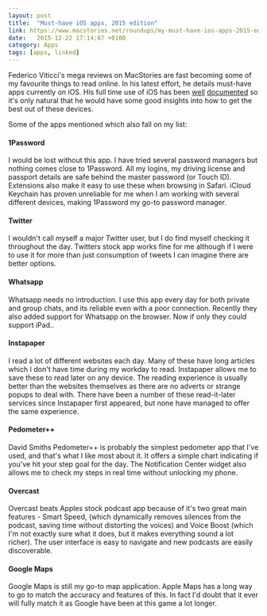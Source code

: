 ```yaml
---
layout: post
title:  "Must-have iOS apps, 2015 edition"
link: https://www.macstories.net/roundups/my-must-have-ios-apps-2015-edition/
date:   2015-12-22 17:14:07 +0100
category: Apps
tags: [apps, linked]
---
```


Federico Viticci's mega reviews on MacStories are fast becoming some of my favourite things to read online. In his latest effort, he details must-have apps currently on iOS. His full time use of iOS has been [well][fv1] [documented][fv2] so it's only natural that he would have some good insights into how to get the best out of these devices.

Some of the apps mentioned which also fall on my list:

<a id="1password"></a>

#### 1Password 
I would be lost without this app. I have tried several password managers but nothing comes close to 1Password. All my logins, my driving license and passport details are safe behind the master password (or Touch ID). Extensions also make it easy to use these when browsing in Safari. iCloud Keychain has proven unreliable for me when I am working with several different devices, making 1Password my go-to password manager.

<a id="twitter"></a>

#### Twitter 
I wouldn't call myself a major Twitter user, but I do find myself checking it throughout the day. Twitters stock app works fine for me although if I were to use it for more than just consumption of tweets I can imagine there are better options.

<a id="whatsapp"></a>

#### Whatsapp 
Whatsapp needs no introduction. I use this app every day for both private and group chats, and its reliable even with a poor connection. Recently they also added support for Whatsapp on the browser. Now if only they could support iPad..

<a id="instapaper"></a>

#### Instapaper 
I read a lot of different websites each day. Many of these have long articles which I don't have time during my workday to read. Instapaper allows me to save these to read later on any device. The reading experience is usually better than the websites themselves as there are no adverts or strange popups to deal with. There have been a number of these read-it-later services since Instapaper first appeared, but none have managed to offer the same experience.

<a id="pedometer"></a>

#### Pedometer++ 
David Smiths Pedometer++ is probably the simplest pedometer app that I've used, and that's what I like most about it. It offers a simple chart indicating if you've hit your step goal for the day. The Notification Center widget also allows me to check my steps in real time without unlocking my phone.

<a id="overcast"></a>

#### Overcast 
Overcast beats Apples stock podcast app because of it's two great main features - Smart Speed, (which dynamically removes silences from the podcast, saving time without distorting the voices) and Voice Boost (which I'm not exactly sure what it does, but it makes everything sound a lot richer). The user interface is easy to navigate and new podcasts are easily discoverable. 

<a id="googlemaps"></a>

#### Google Maps 
Google Maps is still my go-to map application. Apple Maps has a long way to go to match the accuracy and features of this. In fact I'd doubt that it ever will fully match it as Google have been at this game a lot longer. 

[fv1]: https://www.macstories.net/stories/ipad-air-2-review-why-the-ipad-became-my-main-computer/
[fv2]: https://www.macstories.net/stories/ios-9-review/